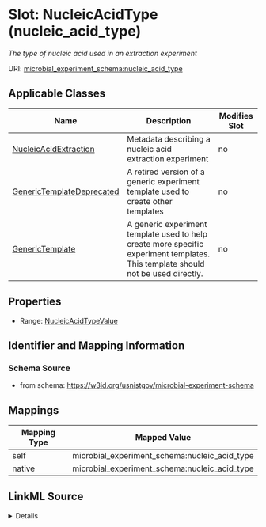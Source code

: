 

# Slot: NucleicAcidType (nucleic_acid_type)




_The type of nucleic acid used in an extraction experiment_







URI: [microbial_experiment_schema:nucleic_acid_type](https://w3id.org/usnistgov/microbial-experiment-schema/nucleic_acid_type)



<!-- no inheritance hierarchy -->





## Applicable Classes

| Name | Description | Modifies Slot |
| --- | --- | --- |
| [NucleicAcidExtraction](NucleicAcidExtraction.md) | Metadata describing a nucleic acid extraction experiment |  no  |
| [GenericTemplateDeprecated](GenericTemplateDeprecated.md) | A retired version of a generic experiment template used to create other templates |  no  |
| [GenericTemplate](GenericTemplate.md) | A generic experiment template used to help create more specific experiment templates. This template should not be used directly. |  no  |







## Properties

* Range: [NucleicAcidTypeValue](NucleicAcidTypeValue.md)





## Identifier and Mapping Information







### Schema Source


* from schema: https://w3id.org/usnistgov/microbial-experiment-schema




## Mappings

| Mapping Type | Mapped Value |
| ---  | ---  |
| self | microbial_experiment_schema:nucleic_acid_type |
| native | microbial_experiment_schema:nucleic_acid_type |




## LinkML Source

<details>
```yaml
name: nucleic_acid_type
description: The type of nucleic acid used in an extraction experiment
title: NucleicAcidType
from_schema: https://w3id.org/usnistgov/microbial-experiment-schema
rank: 1000
alias: nucleic_acid_type
domain_of:
- NucleicAcidExtraction
- GenericTemplateDeprecated
- GenericTemplate
range: NucleicAcidTypeValue
required: false

```
</details>